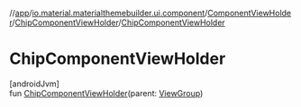 //[app](../../../../index.md)/[io.material.materialthemebuilder.ui.component](../../index.md)/[ComponentViewHolder](../index.md)/[ChipComponentViewHolder](index.md)/[ChipComponentViewHolder](-chip-component-view-holder.md)

# ChipComponentViewHolder

[androidJvm]\
fun [ChipComponentViewHolder](-chip-component-view-holder.md)(parent: [ViewGroup](https://developer.android.com/reference/kotlin/android/view/ViewGroup.html))
